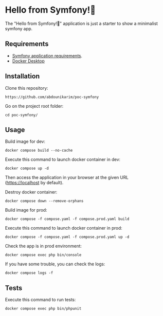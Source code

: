 Hello from Symfony!👋
========================

The "Hello from Symfony!👋" application is just a starter to show a minimalist symfony app.

Requirements
------------

* [Symfony application requirements][1].
* [Docker Desktop][2]

Installation
------------

Clone this repository:

```console
https://github.com/abdounikarim/poc-symfony
```

Go on the project root folder:

```console
cd poc-symfony/
```

Usage
-----

Build image for dev:
```console
docker compose build --no-cache
```

Execute this command to launch docker container in dev:
```console
docker compose up -d
```

Then access the application in your browser at the given URL (<https://localhost> by default).

Destroy docker container:
```console
docker compose down --remove-orphans
```

Build image for prod:
```console
docker compose -f compose.yaml -f compose.prod.yaml build
```

Execute this command to launch docker container in prod:
```console
docker compose -f compose.yaml -f compose.prod.yaml up -d
```

Check the app is in prod environment:
```console
docker compose exec php bin/console
```

If you have some trouble, you can check the logs:
```console
docker compose logs -f
```

Tests
-----

Execute this command to run tests:

```console
docker compose exec php bin/phpunit
```

[1]: https://symfony.com/doc/current/setup.html#technical-requirements
[2]: https://www.docker.com/products/docker-desktop/
